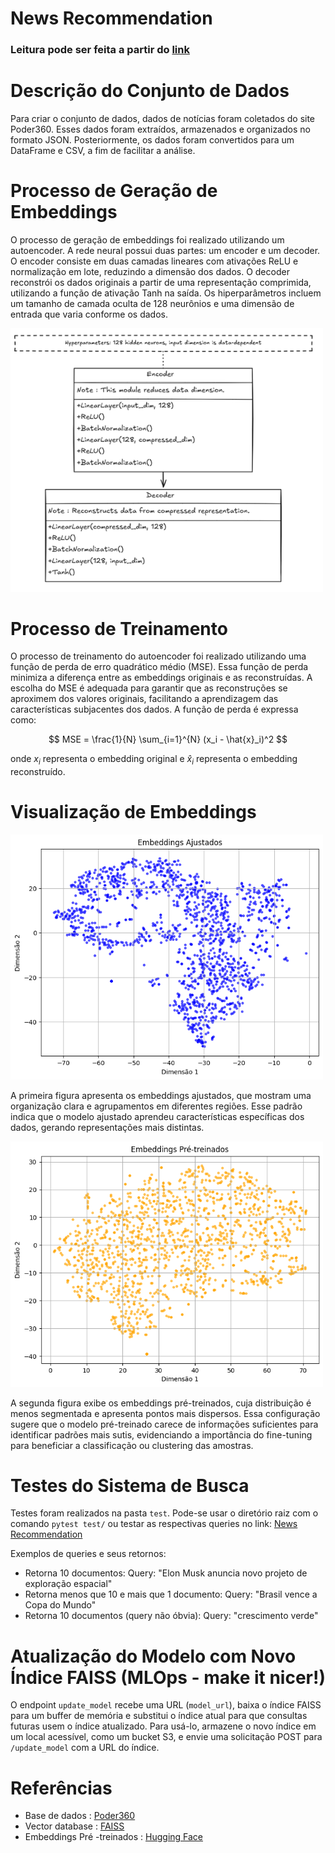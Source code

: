 
# News Recommendation

### Leitura pode ser feita a partir do [link](aps_2_nlp.pdf)

# Descrição do Conjunto de Dados
Para criar o conjunto de dados, dados de notícias foram coletados do site Poder360. Esses dados foram extraídos, armazenados e organizados no formato JSON. Posteriormente, os dados foram convertidos para um DataFrame e CSV, a fim de facilitar a análise.

# Processo de Geração de Embeddings
O processo de geração de embeddings foi realizado utilizando um autoencoder. A rede neural possui duas partes: um encoder e um decoder. O encoder consiste em duas camadas lineares com ativações ReLU e normalização em lote, reduzindo a dimensão dos dados. O decoder reconstrói os dados originais a partir de uma representação comprimida, utilizando a função de ativação Tanh na saída. Os hiperparâmetros incluem um tamanho de camada oculta de 128 neurônios e uma dimensão de entrada que varia conforme os dados.

<img src="./imgs/fig1.png" width="500">

# Processo de Treinamento
O processo de treinamento do autoencoder foi realizado utilizando uma função de perda de erro quadrático médio (MSE). Essa função de perda minimiza a diferença entre as embeddings originais e as reconstruídas. A escolha do MSE é adequada para garantir que as reconstruções se aproximem dos valores originais, facilitando a aprendizagem das características subjacentes dos dados. A função de perda é expressa como:

$$
MSE = \frac{1}{N} \sum_{i=1}^{N} (x_i - \hat{x}_i)^2
$$


onde $x_i$ representa o embedding original e $\hat{x}_i$ representa o embedding reconstruído.
 
# Visualização de Embeddings

<img src="./imgs/fig2.png" width="500">

A primeira figura apresenta os embeddings ajustados, que mostram uma organização clara e agrupamentos em diferentes regiões. Esse padrão indica que o modelo ajustado aprendeu características específicas dos dados, gerando representações mais distintas.

<img src="./imgs/fig3.png" width="500">


A segunda figura exibe os embeddings pré-treinados, cuja distribuição é menos segmentada e apresenta pontos mais dispersos. Essa configuração sugere que o modelo pré-treinado carece de informações suficientes para identificar padrões mais sutis, evidenciando a importância do fine-tuning para beneficiar a classificação ou clustering das amostras.

# Testes do Sistema de Busca
Testes foram realizados na pasta `test`. Pode-se usar o diretório raiz com o comando `pytest test/` ou testar as respectivas queries no link: [News Recommendation](https://newsrecomendationspart2-production.up.railway.app/docs#/default/query_route_query_get)

Exemplos de queries e seus retornos:

- Retorna 10 documentos: Query: "Elon Musk anuncia novo projeto de exploração espacial"
- Retorna menos que 10 e mais que 1 documento: Query: "Brasil vence a Copa do Mundo"
- Retorna 10 documentos (query não óbvia): Query: "crescimento verde"

# Atualização do Modelo com Novo Índice FAISS (MLOps - make it nicer!)
O endpoint `update_model` recebe uma URL (`model_url`), baixa o índice FAISS para um buffer de memória e substitui o índice atual para que consultas futuras usem o índice atualizado. Para usá-lo, armazene o novo índice em um local acessível, como um bucket S3, e envie uma solicitação POST para `/update_model` com a URL do índice.

# Referências
- Base de dados : [Poder360](https://www.poder360.com.br/)
- Vector database : [FAISS](https://github.com/facebookresearch/faiss)
- Embeddings Pré -treinados : [Hugging Face](https://huggingface.co/distilbert/distilgpt2)
